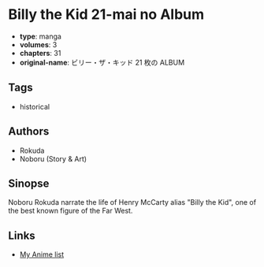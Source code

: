 # Billy the Kid 21-mai no Album

-   **type**: manga
-   **volumes**: 3
-   **chapters**: 31
-   **original-name**: ビリー・ザ・キッド 21 枚の ALBUM

## Tags

-   historical

## Authors

-   Rokuda
-   Noboru (Story & Art)

## Sinopse

Noboru Rokuda narrate the life of Henry McCarty alias "Billy the Kid", one of the best known figure of the Far West.

## Links

-   [My Anime list](https://myanimelist.net/manga/22452/Billy_the_Kid_21-mai_no_Album)
